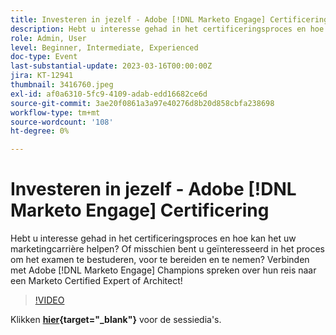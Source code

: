 ```yaml
---
title: Investeren in jezelf - Adobe [!DNL Marketo Engage] Certificering
description: Hebt u interesse gehad in het certificeringsproces en hoe kan het uw marketingcarrière helpen? Of misschien bent u geïnteresseerd in het proces om het examen te bestuderen, voor te bereiden en te nemen? Verbinden met Adobe [!DNL Marketo Engage] Champions spreken over hun reis naar een Marketo Certified Expert of Architect!
role: Admin, User
level: Beginner, Intermediate, Experienced
doc-type: Event
last-substantial-update: 2023-03-16T00:00:00Z
jira: KT-12941
thumbnail: 3416760.jpeg
exl-id: af0a6310-5fc9-4109-adab-edd16682ce6d
source-git-commit: 3ae20f0861a3a97e40276d8b20d858cbfa238698
workflow-type: tm+mt
source-wordcount: '108'
ht-degree: 0%

---
```


# Investeren in jezelf - Adobe [!DNL Marketo Engage] Certificering

Hebt u interesse gehad in het certificeringsproces en hoe kan het uw marketingcarrière helpen? Of misschien bent u geïnteresseerd in het proces om het examen te bestuderen, voor te bereiden en te nemen? Verbinden met Adobe [!DNL Marketo Engage] Champions spreken over hun reis naar een Marketo Certified Expert of Architect!

>[!VIDEO](https://video.tv.adobe.com/v/3416760/?quality=12&learn=on)

Klikken **[hier](assets/certification.pdf){target="_blank"}** voor de sessiedia&#39;s.
